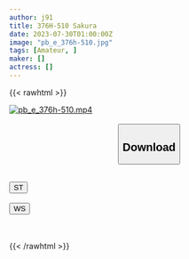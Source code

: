 ```yaml
---
author: j91
title: 376H-510 Sakura
date: 2023-07-30T01:00:00Z
image: "pb_e_376h-510.jpg"
tags: [Amateur, ]
maker: []
actress: []
---
```



{{< rawhtml >}}

<div class="video" data-videoid="Q3e4gD80gJU8eZ">
    <a href="javascript:;">
        <img src="https://my.j91.asia/posts/pb_e_376h-510/pb_e_376h-510.jpg" width="WIDTH" height="HEIGHT" alt="pb_e_376h-510.mp4" loading="lazy">
    </a>
</div>

<script type="text/javascript" src="https://j91.asia/asset/on-demand-st.js"></script>

<br>
  <link rel="stylesheet" href="https://j91.asia/asset/bs5.css">
  
  <center>
  <button class="btn btn-primary" type="button" data-bs-toggle="collapse" data-bs-target=".multi-collapse" aria-expanded="false" aria-controls="multiCollapseExample1 multiCollapseExample2"><h2>Download</h2></button></center>
</p>
<div class="row">
  <div class="col">
    <div class="collapse multi-collapse" id="multiCollapseExample1">
      <div class="card card-body">
	      	      <br>
<div class="buttons">  
<a href="https://streamtape.to/v/Q3e4gD80gJU8eZ"><button class="btn-hover color-3"><i class="fa fa-download"></i> ST</button></a></div>
    </div>
  </div>
</div>
  <div class="col">
    <div class="collapse multi-collapse" id="multiCollapseExample2">
      <div class="card card-body">
	      <br>
<div class="buttons">
    <a href="https://wolfstream.tv/0228iue0n4i0.html"><button class="btn-hover color-9"><i class="fa fa-download"></i> WS</button></a></div>
<br><br>
      </div>
    </div>
  </div>
</div>

{{< /rawhtml >}}